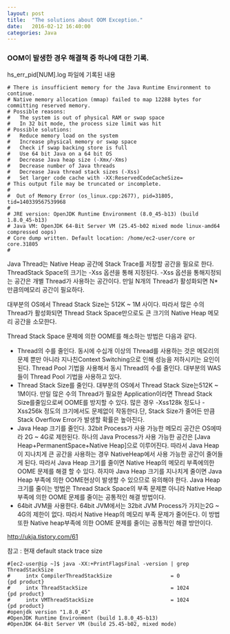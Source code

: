 ```yaml
---
layout: post
title:  "The solutions about OOM Exception."
date:   2016-02-12 16:40:00
categories: Java
---
```


### OOM이 발생한 경우 해결책 중 하나에 대한 기록. 

hs_err_pid[NUM].log 파일에 기록된 내용

```
# There is insufficient memory for the Java Runtime Environment to continue.
# Native memory allocation (mmap) failed to map 12288 bytes for committing reserved memory.
# Possible reasons:
#   The system is out of physical RAM or swap space
#   In 32 bit mode, the process size limit was hit
# Possible solutions:
#   Reduce memory load on the system
#   Increase physical memory or swap space
#   Check if swap backing store is full
#   Use 64 bit Java on a 64 bit OS
#   Decrease Java heap size (-Xmx/-Xms)
#   Decrease number of Java threads
#   Decrease Java thread stack sizes (-Xss)
#   Set larger code cache with -XX:ReservedCodeCacheSize=
# This output file may be truncated or incomplete.
#
#  Out of Memory Error (os_linux.cpp:2677), pid=31805, tid=140339567539968
#
# JRE version: OpenJDK Runtime Environment (8.0_45-b13) (build 1.8.0_45-b13)
# Java VM: OpenJDK 64-Bit Server VM (25.45-b02 mixed mode linux-amd64 compressed oops)
# Core dump written. Default location: /home/ec2-user/core or core.31805
#

```

Java Thread는 Native Heap 공간에 Stack Trace를 저장할 공간을 필요로 한다. ThreadStack Space의 크기는 -Xss 옵션을 통해 지정된다. -Xss 옵션을 통해지정되는 공간은 개별 Thread가 사용하는 공간이다. 만일 N개의 Thread가 활성화되면 N* 만큼의메모리 공간이 필요하다.

대부분의 OS에서 Thread Stack Size는 512K ~ 1M 사이다. 따라서 많은 수의 Thread가 활성화되면 Thread Stack Space만으로도 큰 크기의 Native Heap 메모리 공간을 소모한다.

Thread Stack Space 문제에 의한 OOME를 해소하는 방법은 다음과 같다.

- Thread의 수를 줄인다. 동시에 수십개 이상의 Thread를 사용하는 것은 메모리의 문제 뿐만 아니라 지나친Context Switching으로 인해 성능을 저하시키는 요인이 된다. Thread Pool 기법을 사용해서 동시 Thread의 수를 줄인다. 대부분의 WAS들이 Thread Pool 기법을 사용하고 있다.
- Thread Stack Size를 줄인다. 대부분의 OS에서 Thread Stack Size는512K ~ 1M이다. 만일 많은 수의 Thread가 필요한 Application이라면 Thread Stack Size를줄임으로써 OOME를 방지할 수 있다. 많은 경우 -Xss128k 정도나 -Xss256k 정도의 크기에서도 문제없이 작동한다.단, Stack Size가 줄어든 만큼 Stack Overflow Error가 발생할 확률은 높아진다.
- Java Heap 크기를 줄인다. 32bit Process가 사용 가능한 메모리 공간은 OS에따라 2G ~ 4G로 제한된다. 하나의 Java Process가 사용 가능한 공간은 [Java Heap+PermanentSpace+Native Heap]으로 이루어진다. 따라서 Java Heap이 지나치게 큰 공간을 사용하는 경우 NativeHeap에서 사용 가능한 공간이 줄어들게 된다. 따라서 Java Heap 크기를 줄이면 Native Heap의 메모리 부족에의한 OOME 문제를 해결 할 수 있다. 하지마 Java Heap 크기를 지나치게 줄이면 Java Heap 부족에 의한 OOME현상이 발생할 수 있으므로 유의해야 한다. Java Heap 크기를 줄이는 방법은 Thread Stack Space의 부족 문제뿐 아니라 Native Heap 부족에 의한 OOME 문제를 줄이는 공통적인 해결 방법이다.
- 64bit JVM을 사용한다. 64bit JVM에서는 32bit JVM Process가 가지는2G ~ 4G의 제한이 없다. 따라서 Native Heap의 메모리 부족 문제가 줄어든다. 이 방법 또한 Native heap부족에 의한 OOME 문제를 줄이는 공통적인 해결 방안이다.

http://ukja.tistory.com/61

참고 : 현재 default stack trace size
```
#[ec2-user@ip ~]$ java -XX:+PrintFlagsFinal -version | grep ThreadStackSize
#     intx CompilerThreadStackSize                   = 0                                   {pd product}
#     intx ThreadStackSize                           = 1024                                {pd product}
#     intx VMThreadStackSize                         = 1024                                {pd product}
#openjdk version "1.8.0_45"
#OpenJDK Runtime Environment (build 1.8.0_45-b13)
#OpenJDK 64-Bit Server VM (build 25.45-b02, mixed mode)
```
